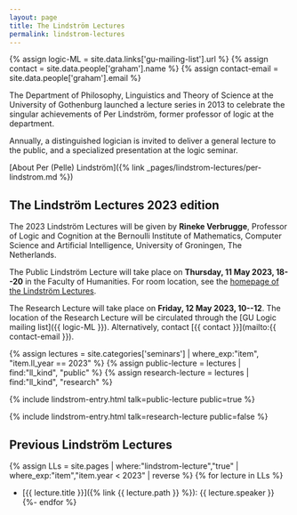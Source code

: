 ```yaml
---
layout: page
title: The Lindström Lectures
permalink: lindstrom-lectures
---
```

{% assign logic-ML = site.data.links['gu-mailing-list'].url %}
{% assign contact = site.data.people['graham'].name %}
{% assign contact-email = site.data.people['graham'].email %}

The Department of Philosophy, Linguistics and Theory of Science at the University of Gothenburg launched a lecture series in 2013 to celebrate the singular achievements of Per Lindström, former professor of logic at the department.

Annually, a distinguished logician is invited to deliver a general lecture to the public, and a specialized presentation at the logic seminar.

[About Per (Pelle) Lindström]({% link _pages/lindstrom-lectures/per-lindstrom.md %})

## The Lindström Lectures 2023 edition

The 2023 Lindström Lectures will be given by **Rineke Verbrugge**, Professor of Logic and Cognition at the Bernoulli Institute of Mathematics, Computer Science and Artificial Intelligence, University of Groningen, The Netherlands.

The Public Lindström Lecture will take place on **Thursday, 11 May 2023, 18--20** in the Faculty of Humanities. For room location, see the [homepage of the Lindström Lectures](https://www.gu.se/en/flov/the-lindstrom-lectures).

The Research Lecture will take place on **Friday, 12 May 2023, 10--12**.
The location of the Research Lecture will be circulated through the [GU Logic mailing list]({{ logic-ML }}). Alternatively, contact [{{ contact }}](mailto:{{ contact-email }}).

{% assign lectures = site.categories['seminars'] | where_exp:"item", "item.ll_year == 2023" %}
{% assign public-lecture = lectures | find:"ll_kind", "public" %}
{% assign research-lecture = lectures | find:"ll_kind", "research" %}

{% include lindstrom-entry.html talk=public-lecture public=true %}

{% include lindstrom-entry.html talk=research-lecture public=false %}


## Previous Lindström Lectures

{% assign LLs = site.pages | where:"lindstrom-lecture","true" | where_exp:"item","item.year < 2023" | reverse %}
{% for lecture in LLs %}
* [{{ lecture.title }}]({% link {{ lecture.path }} %}): {{ lecture.speaker }}
{%- endfor %}
